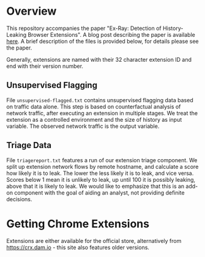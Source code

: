 # Overview

This repository accompanies the paper "Ex-Ray: Detection of History-Leaking Browser Extensions".
A blog post describing the paper is available [here](http://mweissbacher.com/blog/2017/10/05/ex-ray-finding-browser-extensions-that-spy-on-your-browsing-habits/).
A brief description of the files is provided below, for details please see the paper.

Generally, extensions are named with their 32 character extension ID and end with their version number.

## Unsupervised Flagging

File `unsupervised-flagged.txt` contains unsupervised flagging data based on traffic data alone.
This step is based on counterfactual analysis of network traffic, after executing an extension in multiple stages.
We treat the extension as a controlled environment and the size of history as input variable.
The observed network traffic is the output variable.


## Triage Data

File `triagereport.txt` features a run of our extension triage component.
We split up extension network flows by remote hostname, and calculate a score how likely it is to leak.
The lower the less likely it is to leak, and vice versa.
Scores below 1 mean it is unlikely to leak, up until 100 it is possibly leaking, above that it is likely to leak.
We would like to emphasize that this is an add-on component with the goal of aiding an analyst, not providing definite decisions.


# Getting Chrome Extensions

Extensions are either available for the official store,
alternatively from https://crx.dam.io - this site also features older versions.


